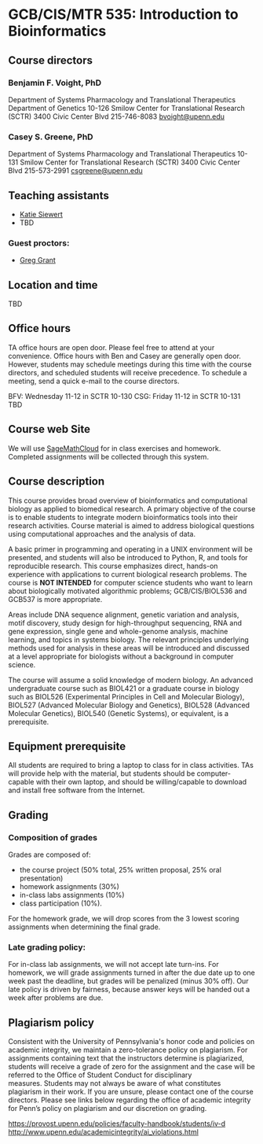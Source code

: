 # GCB/CIS/MTR 535: Introduction to Bioinformatics

## Course directors

### Benjamin F. Voight, PhD
Department of Systems Pharmacology and Translational Therapeutics
Department of Genetics
10-126 Smilow Center for Translational Research (SCTR)
3400 Civic Center Blvd
215-746-8083
bvoight@upenn.edu

### Casey S. Greene, PhD
Department of Systems Pharmacology and Translational Therapeutics
10-131 Smilow Center for Translational Research (SCTR)
3400 Civic Center Blvd
215-573-2991
csgreene@upenn.edu

## Teaching assistants

* [Katie Siewert](mailto:ksiewert@mail.med.upenn.edu)
* TBD

### Guest proctors:

* [Greg Grant](mailto:ggrant543@gmail.com)

## Location and time

TBD

## Office hours

TA office hours are open door. Please feel free to attend at your convenience.
Office hours with Ben and Casey are generally open door. However, students may
schedule meetings during this time with the course directors, and scheduled
students will receive precedence. To schedule a meeting, send a quick e-mail to
the course directors.

BFV: Wednesday 11-12 in SCTR 10-130
CSG: Friday 11-12 in SCTR 10-131
TBD

## Course web Site

We will use [SageMathCloud](https://cloud.sagemath.com/) for in class exercises
and homework. Completed assignments will be collected through this system.

## Course description

This course provides broad overview of bioinformatics and computational biology
as applied to biomedical research. A primary objective of the course is to
enable students to integrate modern bioinformatics tools into their research
activities. Course material is aimed to address biological questions using
computational approaches and the analysis of data.

A basic primer in programming and operating in a UNIX environment will be
presented, and students will also be introduced to Python, R, and tools for
reproducible research. This course emphasizes direct, hands-on experience with
applications to current biological research problems. The course is **NOT
INTENDED** for computer science students who want to learn about biologically
motivated algorithmic problems; GCB/CIS/BIOL536 and GCB537 is more appropriate.

Areas include DNA sequence alignment, genetic variation and analysis, motif
discovery, study design for high-throughput sequencing, RNA and gene expression,
single gene and whole-genome analysis, machine learning, and topics in systems
biology. The relevant principles underlying methods used for analysis in these
areas will be introduced and discussed at a level appropriate for biologists
without a background in computer science.

The course will assume a solid knowledge of modern biology. An advanced
undergraduate course such as BIOL421 or a graduate course in biology such as
BIOL526 (Experimental Principles in Cell and Molecular Biology), BIOL527
(Advanced Molecular Biology and Genetics), BIOL528 (Advanced Molecular
Genetics), BIOL540 (Genetic Systems), or equivalent, is a prerequisite.

## Equipment prerequisite

All students are required to bring a laptop to class for in class activities.
TAs will provide help with the material, but students should be computer-capable
with their own laptop, and should be willing/capable to download and install
free software from the Internet.

## Grading

### Composition of grades

Grades are composed of:

* the course project (50% total, 25% written proposal,
25% oral presentation)
* homework assignments (30%)
* in-class labs assignments (10%)
* class participation (10%).

For the homework grade, we will drop scores from the 3 lowest scoring
assignments when determining the final grade.

### Late grading policy:

For in-class lab assignments, we will not accept late turn-ins. For homework, we
will grade assignments turned in after the due date up to one week past the
deadline, but grades will be penalized (minus 30% off). Our late policy is
driven by fairness, because answer keys will be handed out a week after problems
are due.

## Plagiarism policy

Consistent with the University of Pennsylvania's honor code and policies on
academic integrity, we maintain a zero-tolerance policy on plagiarism. For
assignments containing text that the instructors determine is plagiarized,
students will receive a grade of zero for the assignment and the case will be
referred to the Office of Student Conduct for disciplinary measures. Students
may not always be aware of what constitutes plagiarism in their work. If you are
unsure, please contact one of the course directors. Please see links below
regarding the office of academic integrity for Penn’s policy on plagiarism and
our discretion on grading.

https://provost.upenn.edu/policies/faculty-handbook/students/iv-d
http://www.upenn.edu/academicintegrity/ai_violations.html
